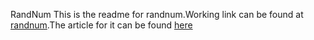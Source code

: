 RandNum
This is the readme for randnum.Working link can be found at [randnum](https://randnumber.netlify.app).The article for it can be found [here](https://dev.to/jaybee020/randnum-35bg)
